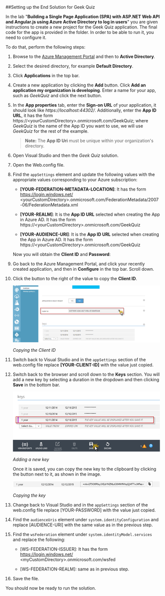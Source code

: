 ﻿##Setting up the End Solution for Geek Quiz

In the lab "**Building a Single Page Application (SPA) with ASP.NET Web API and Angular.js using Azure Active Directory to log in users**" you are given instructions to create a new project for the Geek Quiz application. The final code for the app is provided in the folder. In order to be able to run it, you need to configure it.

To do that, perform the following steps:

1. Browse to the [Azure Management Portal](https://manage.windowsazure.com/) and then to **Active Directory**. 
2. Select the desired directory, for example **Default Directory**.
3. Click **Applications** in the top bar.
4. Create a new application by clicking the **Add** button. Click **Add an application my organization is developing**. Enter a name for your app, such as _GeekQuiz_ and click the next button.
5. In the **App properties** tab, enter the **Sign-on URL** of your application, it should look like _https://localhost:44302/_. Additionally, enter the **App ID URL**, it has the form https://\<yourCustomDirectory\>.onmicrosoft.com/GeekQuiz; where _GeekQuiz_ is the name of the App ID you want to use, we will use _GeekQuiz_ for the rest of the example.

	> **Note:** The **App ID Uri** must be unique within your organization's directory.

6. Open Visual Studio and then the _Geek Quiz_ solution.

7. Open the Web.config file.

8. Find the `appSettings` element and update the following values with the appropriate values corresponding to your Azure subscription:

	* **[YOUR-FEDERATION-METADATA-LOCATION]**: It has the form https://login.windows.net/ \<yourCustomDirectory\>.onmicrosoft.com/FederationMetadata/2007-06/FederationMetadata.xml

	* **[YOUR-REALM]**: It is the **App ID URL** selected when creating the App in Azure AD. It has the form https://\<yourCustomDirectory\>.onmicrosoft.com/GeekQuiz

	* **[YOUR-AUDIENCE-URI]**: It is the **App ID URL** selected when creating the App in Azure AD. It has the form https://\<yourCustomDirectory\>.onmicrosoft.com/GeekQuiz

	Now you will obtain the **Client ID** and **Password**:	

9. Go back to the Azure Management Portal, and click your recently created application, and then in **Configure** in the top bar. Scroll down. 

10. Click the button to the right of the value to copy the **Client ID**.

	![Client ID for the app](images/client-id-for-the-app.png?raw=true)

	_Copying the Client ID_

11. Switch back to Visual Studio and in the `appSettings` section of the web.config file replace **[YOUR-CLIENT-ID]** with the value just copied.

12. Switch back to the browser and scroll down to the **Keys** section. You will add a new key by selecting a duration in the dropdown and then clicking **Save** in the bottom bar.

	![Adding a new key](images/adding-a-new-key.png?raw=true)

	_Adding a new key_

	Once it is saved, you can copy the new key to the clipboard by clicking the button next to it, as shown in the image.

	![Adding a new key](images/copying-a-new-key.png?raw=true)
	
	_Copying the key_

13. Change back to Visual Studio and in the `appSettings` section of the web.config file replace [YOUR-PASSWORD] with the value just copied.


14. Find the `audienceUris` element under `system.identityConfiguration` and replace [AUDIENCE-URI] with the same value as in the previous step.

15. Find the `wsFederation` element under `system.identityModel.services` and replace the following:

	* [WS-FEDERATION-ISSUER]: It has the form https://login.windows.net/ \<myCustomDirectory\>.onmicrosoft.com/wsfed

	* [WS-FEDERATION-REALM]: same as in previous step.

16. Save the file.

You should now be ready to run the solution.